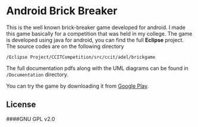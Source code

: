 Android Brick Breaker
======================

This is the well known brick-breaker game developed for android. I made this game basically for a competition that was held in my college. The game is developed using java for android, you can find the full **Eclipse** project. The source codes are on the following directory  

`/Eclipse Project/CCITCompetition/src/ccit/adel/brickgame`

The full documentation pdfs along with the UML diagrams can be found in `/Documentation`  directory.

You can try the game by downloading it from [Google Play](https://play.google.com/store/apps/details?id=ccit.adel.brickgame&hl=en).



License
-------


####GNU GPL v2.0